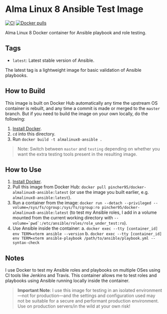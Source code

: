# Alma Linux 8 Ansible Test Image

[![CI](https://github.com/pincher95/docker-almalinux8-ansible/workflows/Build/badge.svg?branch=main&event=push)](https://github.com/pincher95/docker-almalinux8-ansible/actions?query=workflow%3ABuild) [![Docker pulls](https://img.shields.io/docker/pulls/pincher95/docker-almalinux8-ansible)](https://hub.docker.com/r/pincher95/docker-almalinux8-ansible/)

Alma Linux 8 Docker container for Ansible playbook and role testing.

## Tags

  - `latest`: Latest stable version of Ansible.

The latest tag is a lightweight image for basic validation of Ansible playbooks.

## How to Build

This image is built on Docker Hub automatically any time the upstream OS container is rebuilt, and any time a commit is made or merged to the `master` branch. But if you need to build the image on your own locally, do the following:

  1. [Install Docker](https://docs.docker.com/engine/installation/).
  2. `cd` into this directory.
  3. Run `docker build -t almalinux8-ansible .`

> Note: Switch between `master` and `testing` depending on whether you want the extra testing tools present in the resulting image.

## How to Use

  1. [Install Docker](https://docs.docker.com/engine/installation/).
  2. Pull this image from Docker Hub: `docker pull pincher95/docker-almalinux8-ansible:latest` (or use the image you built earlier, e.g. `almalinux8-ansible:latest`).
  3. Run a container from the image: `docker run --detach --privileged --volume=/sys/fs/cgroup:/sys/fs/cgroup:ro pincher95/docker-almalinux8-ansible:latest` (to test my Ansible roles, I add in a volume mounted from the current working directory with ``--volume=`pwd`:/etc/ansible/roles/role_under_test:ro``).
  4. Use Ansible inside the container:
    a. `docker exec --tty [container_id] env TERM=xterm ansible --version`
    b. `docker exec --tty [container_id] env TERM=xterm ansible-playbook /path/to/ansible/playbook.yml --syntax-check`

## Notes

I use Docker to test my Ansible roles and playbooks on multiple OSes using CI tools like Jenkins and Travis. This container allows me to test roles and playbooks using Ansible running locally inside the container.

> **Important Note**: I use this image for testing in an isolated environment—not for production—and the settings and configuration used may not be suitable for a secure and performant production environment. Use on production servers/in the wild at your own risk!
